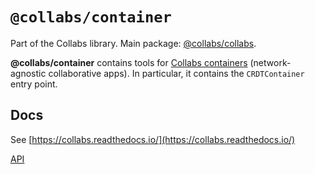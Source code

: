 # `@collabs/container`

Part of the Collabs library. Main package: [@collabs/collabs](https://www.npmjs.com/package/@collabs/collabs).

**@collabs/container** contains tools for [Collabs containers](https://collabs.readthedocs.io/en/latest/guide/containers.html) (network-agnostic collaborative apps). In particular, it contains the `CRDTContainer` entry point.

## Docs

<!-- TODO: Link to specific docs page instead of whole site -->

See [https://collabs.readthedocs.io/](https://collabs.readthedocs.io/)

[API](https://collabs.readthedocs.io/en/latest/api/container)
